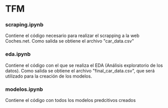 # TFM

### scraping.ipynb
Contiene el código necesario para realizar el scrapping a la web Coches.net. Como salida se obtiene el archivo "car_data.csv"

### eda.ipynb
Contiene el código con el que se realiza el EDA (Análisis exploratorio de los datos). Como salida se obtiene el archivo "final_car_data.csv", que será utilizado para la creación de los modelos.

### modelos.ipynb
Contiene el código con todos los modelos predcitivos creados
